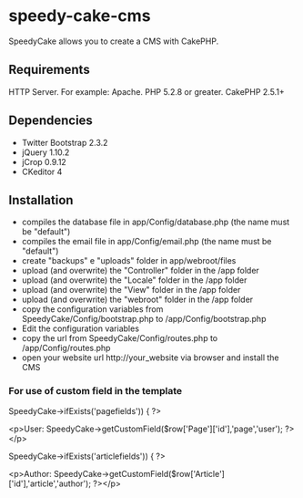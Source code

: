 speedy-cake-cms
===============

SpeedyCake allows you to create a CMS with CakePHP.

<h2>Requirements</h2>

HTTP Server. For example: Apache.
PHP 5.2.8 or greater.
CakePHP 2.5.1+

<h2>Dependencies</h2>

- Twitter Bootstrap 2.3.2
- jQuery 1.10.2
- jCrop 0.9.12
- CKeditor 4

<h2>Installation</h2>

- compiles the database file in app/Config/database.php (the name must be "default")
- compiles the email file in app/Config/email.php (the name must be "default")
- create "backups" e "uploads" folder in app/webroot/files
- upload (and overwrite) the "Controller" folder in the /app folder
- upload (and overwrite) the "Locale" folder in the /app folder
- upload (and overwrite) the "View" folder in the /app folder
- upload (and overwrite) the "webroot" folder in the /app folder
- copy the configuration variables from SpeedyCake/Config/bootstrap.php to /app/Config/bootstrap.php
- Edit the configuration variables
- copy the url from SpeedyCake/Config/routes.php to /app/Config/routes.php
- open your website url http://your_website via browser and install the CMS

<h3>For use of custom field in the template</h3>

<?php if ($this->SpeedyCake->ifExists('pagefields')) { ?>

&lt;p&gt;User: <?php echo $this->SpeedyCake->getCustomField($row['Page']['id'],'page','user'); ?>&lt;/p&gt;

<?php } ?>

<?php if ($this->SpeedyCake->ifExists('articlefields')) { ?>

&lt;p&gt;Author: <?php echo $this->SpeedyCake->getCustomField($row['Article']['id'],'article','author'); ?>&lt;/p&gt;

<?php } ?>
